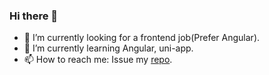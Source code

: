 ### Hi there 👋

- 🔭 I’m currently looking for a frontend job(Prefer Angular).
- 🌱 I’m currently learning Angular, uni-app.
- 📫 How to reach me: Issue my [repo](https://github.com/diyews/diyews/issues).

